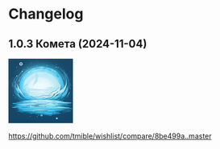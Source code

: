# Changelog

## 1.0.3 Комета (2024-11-04)
<img width="128" height="128" src="release-images/1.0.3.png"/>

https://github.com/tmible/wishlist/compare/8be499a..master
